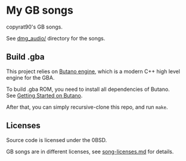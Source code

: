 # My GB songs

copyrat90's GB songs.

See [dmg_audio/](dmg_audio/) directory for the songs.


## Build .gba

This project relies on [Butano engine](https://github.com/GValiente/butano), which is a modern C++ high level engine for the GBA.

To build .gba ROM, you need to install all dependencies of Butano.\
See [Getting Started on Butano](https://gvaliente.github.io/butano/getting_started.html).

After that, you can simply recursive-clone this repo, and run `make`.


## Licenses

Source code is licensed under the 0BSD.

GB songs are in different licenses, see [song-licenses.md](song-licenses.md) for details.
